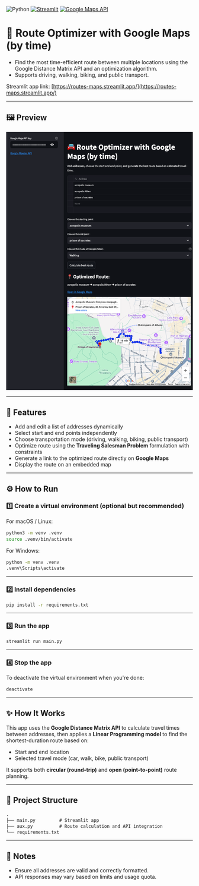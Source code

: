 ![Python](https://img.shields.io/badge/python-3670A0?style=for-the-badge&logo=python&logoColor=ffdd54) [![Streamlit](https://img.shields.io/badge/Built%20with-Streamlit-FF4B4B?logo=streamlit&logoColor=white)](https://streamlit.io/) [![Google Maps API](https://img.shields.io/badge/API-Google%20Maps-4285F4?logo=googlemaps&logoColor=white)](https://developers.google.com/maps/documentation/distance-matrix)

# 🚗 Route Optimizer with Google Maps (by time)

- Find the most time-efficient route between multiple locations using the Google Distance Matrix API and an optimization algorithm.
- Supports driving, walking, biking, and public transport.

Streamlit app link: [https://routes-maps.streamlit.app/](https://routes-maps.streamlit.app/)

---

## 🖼️ Preview

![Route Optimizer](assets/routes.png)

---

## 🧠 Features

- Add and edit a list of addresses dynamically
- Select start and end points independently
- Choose transportation mode (driving, walking, biking, public transport)
- Optimize route using the **Traveling Salesman Problem** formulation with constraints
- Generate a link to the optimized route directly on **Google Maps**
- Display the route on an embedded map

---

## ⚙️ How to Run

### 1️⃣ Create a virtual environment (optional but recommended)

For macOS / Linux:

```bash
python3 -m venv .venv
source .venv/bin/activate
```

For Windows:

```bash
python -m venv .venv
.venv\Scripts\activate
```

---

### 2️⃣ Install dependencies

```bash
pip install -r requirements.txt
```

---

### 3️⃣ Run the app

```bash
streamlit run main.py
```

---

### 4️⃣ Stop the app

To deactivate the virtual environment when you're done:

```bash
deactivate
```

---

## ✨ How It Works

This app uses the **Google Distance Matrix API** to calculate travel times between addresses, then applies a **Linear Programming model** to find the shortest-duration route based on:

- Start and end location
- Selected travel mode (car, walk, bike, public transport)

It supports both **circular (round-trip)** and **open (point-to-point)** route planning.

---

## 📁 Project Structure

```
.
├── main.py         # Streamlit app
├── aux.py          # Route calculation and API integration
└── requirements.txt
```

---

## 📌 Notes

- Ensure all addresses are valid and correctly formatted.
- API responses may vary based on limits and usage quota.
